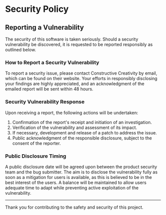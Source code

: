 # Security Policy

## Reporting a Vulnerability

The security of this software is taken seriously. Should a security vulnerability be discovered, it is requested to be reported responsibly as outlined below.

### How to Report a Security Vulnerability

To report a security issue, please contact Constructive Creativity by email, which can be found on their website. Your efforts in responsibly disclosing your findings are highly appreciated, and an acknowledgment of the emailed report will be sent within 48 hours.

### Security Vulnerability Response

Upon receiving a report, the following actions will be undertaken:

1. Confirmation of the report's receipt and initiation of an investigation.
2. Verification of the vulnerability and assessment of its impact.
3. If necessary, development and release of a patch to address the issue.
4. Public acknowledgment of the responsible disclosure, subject to the consent of the reporter.

### Public Disclosure Timing

A public disclosure date will be agreed upon between the product security team and the bug submitter. The aim is to disclose the vulnerability fully as soon as a mitigation for users is available, as this is believed to be in the best interest of the users. A balance will be maintained to allow users adequate time to adapt while preventing active exploitation of the vulnerability.

---

Thank you for contributing to the safety and security of this project.

